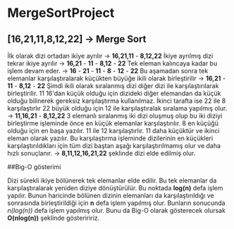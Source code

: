 # MergeSortProject


## [16,21,11,8,12,22] -> Merge Sort

  İlk olarak dizi ortadan ikiye ayrılır -> **16,21,11**  -  **8,12,22** 
  İkiye ayrılmış dizi tekrar ikiye ayrılır -> **16,21** - **11**  -  **8,12** - **22**
  Tek eleman kalıncaya kadar bu işlem devam eder. -> **16** - **21** - **11**  -  **8** - **12** - **22** 
  Bu aşamadan sonra tek elemanlar karşılaştıralarak küçükten büyüğe ikili olarak birleştirilir -> **16,21** - **11**  -  **8,12** - **22**
  Şimdi ikili olarak sıralanmış dizi diğer dizi ile karşılaştırılarak birleştirilir. 11 16'dan küçük olduğu için dizideki diğer elemandan da küçük olduğu bilinerek gereksiz karşılaştırma kullanılmaz. İkinci tarafta ise 22 ile 8 karşılaştırlır 22 büyük olduğu için 12 ile karşılaştıralak sıralama yapılmış olur. -> **11,16,21** - **8,12,22**
  3 elemanlı sıralanmış iki dizi oluşmuş olup bu iki diziyi birleştirme işleminde önce en küçük elemanlar karşılaştırılır. 8 en küçüğü olduğu için en başa yazılır. 11 ile 12 karşılaştırlır. 11 daha küçüktür ve ikinci eleman olarak yazılır. Bu karşılaştırma işleminde dizilerinin en küçükleri karşılaştırıldıkları için tüm dizi baştan aşağı karşılaştırılmamış olur ve daha hızlı sonuçlanır. -> **8,11,12,16,21,22** şeklinde dizi elde edilmiş olur. 
  
  
##Big-O gösterimi

  Dizi sürekli ikiye bölünerek tek elemanlar elde edilir. Bu tek elemanlar da karşılaştıralarak yeniden diziye dönüştürülür. Bu noktada **log(n)** defa işlem yapılır. Bunun haricinde bölünen dizinin elemanları da karşılaştırıldığı ve sonrasında birleştirildiği için **n** defa işlem yapılmış olur.
  Bunların sonucunda *n(log(n))* defa işlem yapılmış olur.
  Bunu da Big-O olarak gösterecek olursak **O(nlog(n))** şeklinde gösteriririz.
